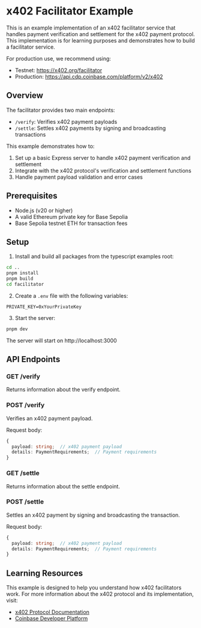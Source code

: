 # x402 Facilitator Example

This is an example implementation of an x402 facilitator service that handles payment verification and settlement for the x402 payment protocol. This implementation is for learning purposes and demonstrates how to build a facilitator service.

For production use, we recommend using:
- Testnet: https://x402.org/facilitator
- Production: https://api.cdp.coinbase.com/platform/v2/x402

## Overview

The facilitator provides two main endpoints:
- `/verify`: Verifies x402 payment payloads
- `/settle`: Settles x402 payments by signing and broadcasting transactions

This example demonstrates how to:
1. Set up a basic Express server to handle x402 payment verification and settlement
2. Integrate with the x402 protocol's verification and settlement functions
3. Handle payment payload validation and error cases

## Prerequisites

- Node.js (v20 or higher)
- A valid Ethereum private key for Base Sepolia
- Base Sepolia testnet ETH for transaction fees

## Setup

1. Install and build all packages from the typescript examples root:
```bash
cd ..
pnpm install
pnpm build
cd facilitator
```

2. Create a `.env` file with the following variables:
```env
PRIVATE_KEY=0xYourPrivateKey
```

3. Start the server:
```bash
pnpm dev
```

The server will start on http://localhost:3000

## API Endpoints

### GET /verify
Returns information about the verify endpoint.

### POST /verify
Verifies an x402 payment payload.

Request body:
```typescript
{
  payload: string;  // x402 payment payload
  details: PaymentRequirements;  // Payment requirements
}
```

### GET /settle
Returns information about the settle endpoint.

### POST /settle
Settles an x402 payment by signing and broadcasting the transaction.

Request body:
```typescript
{
  payload: string;  // x402 payment payload
  details: PaymentRequirements;  // Payment requirements
}
```

## Learning Resources

This example is designed to help you understand how x402 facilitators work. For more information about the x402 protocol and its implementation, visit:
- [x402 Protocol Documentation](https://x402.org)
- [Coinbase Developer Platform](https://www.coinbase.com/developer-platform)

